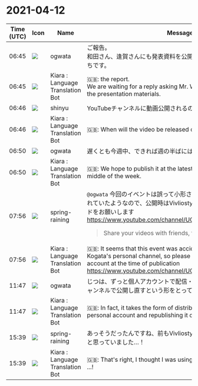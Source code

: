 # 2021-04-12

|Time (UTC)|Icon|Name|Message|
|---|---|---|---|
|06:45|![](https://avatars.slack-edge.com/2019-11-22/845042642576_070441337abaca9fb7b3_72.png)|ogwata|ご報告。<br>和田さん、逢賀さんにも発表資料を公開したい旨、お願いして返事待ちです。|
|06:45|![](https://avatars.slack-edge.com/2021-03-01/1807880975282_5c8ad89e782096649baa_72.png)|Kiara : Language Translation Bot|🇬🇧: the report.<br>We are waiting for a reply asking Mr. Wada and Mr. Aiga to publish the presentation materials.|
|06:46|![](https://avatars.slack-edge.com/2018-04-27/354445776386_e258f5ed5ba887b08668_72.jpg)|shinyu|YouTubeチャンネルに動画公開されるのはいつごろになりますか？|
|06:46|![](https://avatars.slack-edge.com/2021-03-01/1807880975282_5c8ad89e782096649baa_72.png)|Kiara : Language Translation Bot|🇬🇧: When will the video be released on the YouTube channel?|
|06:50|![](https://avatars.slack-edge.com/2019-11-22/845042642576_070441337abaca9fb7b3_72.png)|ogwata|遅くとも今週中、できれば週の半ばには公開したいと考えています。|
|06:50|![](https://avatars.slack-edge.com/2021-03-01/1807880975282_5c8ad89e782096649baa_72.png)|Kiara : Language Translation Bot|🇬🇧: We hope to publish it at the latest this week, preferably in the middle of the week.|
|07:56|![](https://secure.gravatar.com/avatar/1ac180f0868137292905c311b5fff781.jpg?s=72&d=https%3A%2F%2Fa.slack-edge.com%2Fdf10d%2Fimg%2Favatars%2Fava_0021-72.png)|spring-raining|`@ogwata` 今回のイベントは誤って小形さんの個人チャンネルで公開されていたようなので、公開時はVivliostyleのアカウントにアップロードをお願いします <https://www.youtube.com/channel/UCMi_9RMA2z1AlX1dc_ImZbQ><br><blockquote>Share your videos with friends, family, and the world</blockquote>|
|07:56|![](https://avatars.slack-edge.com/2021-03-01/1807880975282_5c8ad89e782096649baa_72.png)|Kiara : Language Translation Bot|🇬🇧:  It seems that this event was accidentally published on Mr. Kogata's personal channel, so please upload it to your Vivliostyle account at the time of publication <https://www.youtube.com/channel/UCMi_9RMA2z1AlX1dc_ImZbQ>|
|11:47|![](https://avatars.slack-edge.com/2019-11-22/845042642576_070441337abaca9fb7b3_72.png)|ogwata|じつは、ずっと個人アカウントで配信・録画し、それをVivliostyle チャンネルで公開し直すという形をとっています……。|
|11:47|![](https://avatars.slack-edge.com/2021-03-01/1807880975282_5c8ad89e782096649baa_72.png)|Kiara : Language Translation Bot|🇬🇧: In fact, it takes the form of distributing and recording with a personal account and republishing it on the Vivliostyle channel ....|
|15:39|![](https://secure.gravatar.com/avatar/1ac180f0868137292905c311b5fff781.jpg?s=72&d=https%3A%2F%2Fa.slack-edge.com%2Fdf10d%2Fimg%2Favatars%2Fava_0021-72.png)|spring-raining|あっそうだったんですね、前もVivliostyleアカウントを使っていたかと思っていました…！|
|15:39|![](https://avatars.slack-edge.com/2021-03-01/1807880975282_5c8ad89e782096649baa_72.png)|Kiara : Language Translation Bot|🇬🇧: That's right, I thought I was using a Vivliostyle account before ...!|
